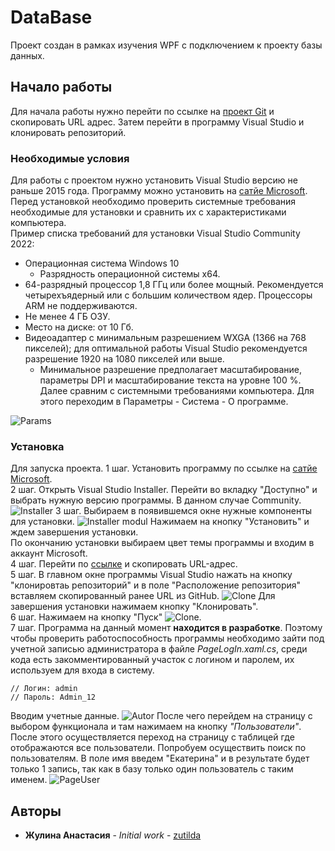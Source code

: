 # DataBase
Проект создан в рамках изучения WPF с подключением к проекту базы данных.
## Начало работы
Для начала работы нужно перейти по ссылке на [проект Git](https://github.com/zutilda/DateBase) и скопировать URL адрес. Затем перейти в программу Visual Studio и клонировать репозиторий.

### Необходимые условия

Для работы с проектом нужно установить Visual Studio версию не раньше 2015 года. Программу можно установить на [сатйе Microsoft](https://visualstudio.microsoft.com/ru/vs/community/).
Перед установкой необходимо проверить системные требования необходимые для установки и сравнить их с характеристиками компьютера.
<br/>
Пример списка требований для установки Visual Studio Community 2022:
+ Операционная система Windows 10 
  +  Разрядность операционной системы х64.
+ 64-разрядный процессор 1,8 ГГц или более мощный. Рекомендуется четырехъядерный или с большим количеством ядер. Процессоры ARM не поддерживаются.
+ Не менее 4 ГБ ОЗУ.
+ Место на диске: от 10 Гб.
+ Видеоадаптер с минимальным разрешением WXGA (1366 на 768 пикселей); для оптимальной работы Visual Studio рекомендуется разрешение 1920 на 1080 пикселей или выше.
  + Минимальное разрешение предполагает масштабирование, параметры DPI и масштабирование текста на уровне 100 %. 
Далее сравним с системными требованиями компьютера. Для этого переходим в Параметры - Система - О программе.

![Params](https://psv4.userapi.com/c236331/u310913061/docs/d5/b785cf23f198/2022-11-18_23-19-21.png?extra=xu_PnvoNldJUUomIk3j76UPU_lb0hUs1vzktJDmoaYyQ0ioNd73wAnxbPmnN2WbYjGDE7QVJ-fgXtMvOMvfltOICfMqPG6sRPOPX_6zWRMJ7yFnTMVsJ7WnhkBHGgN5-tmS8gzYI9cUvLyNlVSQx1w)

### Установка

Для запуска проекта. 
1 шаг. Установить программу по ссылке на [сатйе Microsoft](https://visualstudio.microsoft.com/ru/vs/community/).<br>
2 шаг. Открыть Visual Studio Installer. Перейти во вкладку "Доступно" и выбрать нужную версию программы. В данном случае Community. 
![Installer](https://sun9-east.userapi.com/sun9-29/s/v1/ig2/YJ9oGZrIXvtsoHybB-Nf1V5nWHzEitb_KHoQppYQueAvcuoYIS0CqAL6WkJNUIN5l4rWQa5T2Nb-yeEse-i8dH4n.jpg?size=1280x720&quality=96&type=album, "Установка программы")
3 шаг. Выбираем в появившемся окне нужные компоненты для установки. 
![Installer modul](https://sun9-east.userapi.com/sun9-22/s/v1/ig2/LFHLlximmXXZzPxFW2ct7m_WHc_qmO6WRrKJ2tnRfXMdr1RW8saeMJibpxxETlmve__GSmGNdzpdRWnQ6zYB_nmQ.jpg?size=1232x622&quality=96&type=album, "Выбор компонентов")
Нажимаем на кнопку "Установить" и ждем завершения установки. <br>
По окончанию установки выбираем цвет темы программы и входим в аккаунт Microsoft.<br>
4 шаг. Перейти по [ссылке](https://github.com/zutilda/DateBase) и скопировать URL-адрес. <br>
5 шаг. В главном окне программы Visual Studio нажать на кнопку "клонировтаь репозиторий" и в поле "Расположение репозитория" вставляем скопированный ранее URL из GitHub.
![Clone](https://sun9-west.userapi.com/sun9-54/s/v1/ig2/yGVNTABHZPILDVLN3UdN5f2OTWIYOz-7w6yFPHBfP1T2Tyta6ygMWh3SVRwx-phA0p6h6dLKzqQ5mgNr5B5m5I1f.jpg?size=1013x677&quality=96&type=album, "Клонирование репозитория") 
Для завершения установки нажимаем кнопку "Клонировать".<br>
6 шаг. Нажимаем на кнопку "Пуск"
![Clone](https://sun9-east.userapi.com/sun9-31/s/v1/ig2/bc5BZqbPNbfbxh7BaQ1nIgmTTSfim5V_HW2OjnBi6etqicwHmITLuEv2k1uGoWLHkc02GRylGWVtUTifO2Okc-OJ.jpg?size=400x106&quality=96&type=album, "Запуск проекта").<br>
7 шаг. Программа на данный момент __находится в разработке__. Поэтому чтобы проверить работоспособность программы необходимо зайти под учетной записью администратора в файле *PageLogIn.xaml.cs*, среди кода есть закомментированный участок с логином и паролем, их используем для входа  в систему.
```
// Логин: admin
// Пароль: Admin_12
```
Вводим учетные данные.
![Autor](https://sun1.userapi.com/sun1-90/s/v1/ig2/jNV3W3nq5sqmVSchZ2vRcyjTlErelRF3sXDL-JdKTFpu0AQ-_izmG1YZM0jSHgLT01Qgwpn91SJVT6ikbCmV1Ox-.jpg?size=1008x637&quality=96&type=album)
После чего перейдем на страницу с выбором функционала и там нажимаем на кнопку *"Пользователи"*. После этого осуществляется переход на страницу с таблицей где отображаются все пользователи. Попробуем осуществить поиск по пользователям. В поле имя введем "Екатерина" и в результате будет только 1 запись, так как в базу только один пользователь с таким именем.
![PageUser](https://sun9-east.userapi.com/sun9-23/s/v1/ig2/NND2fVkNTWvW0p-A0N46x6Qbq94y7iNqPMw2cvUZX8cWZbxEytaeALOsSXCzpt7nd5QrDw_Q4j0YixFzDNVfsCm1.jpg?size=1007x602&quality=96&type=album)
## Авторы

* **Жулина Анастасия** - *Initial work* - [zutilda](https://github.com/zutilda)
